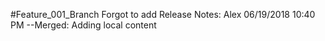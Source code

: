 #Feature_001_Branch
Forgot to add Release Notes: Alex
06/19/2018 10:40 PM
--Merged: Adding local content

